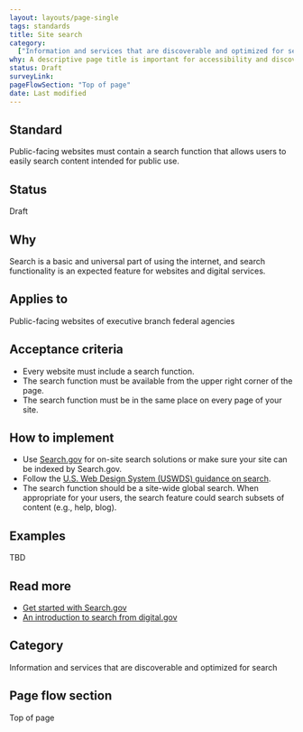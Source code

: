 ```yaml
---
layout: layouts/page-single
tags: standards
title: Site search
category:
  ["Information and services that are discoverable and optimized for search"]
why: A descriptive page title is important for accessibility and discoverability.
status: Draft
surveyLink: 
pageFlowSection: "Top of page"
date: Last modified
---
```


## Standard

Public-facing websites must contain a search function that allows users to easily search content intended for public use. 

## Status

Draft

## Why

Search is a basic and universal part of using the internet, and search functionality is an expected feature for websites and digital services. 

## Applies to

Public-facing websites of executive branch federal agencies

## Acceptance criteria

- Every website must include a search function.
- The search function must be available from the upper right corner of the page.
- The search function must be in the same place on every page of your site.

## How to implement

- Use [Search.gov](http://Search.gov) for on-site search solutions or make sure your site can be indexed by Search.gov.
- Follow the [U.S. Web Design System (USWDS) guidance on search](https://designsystem.digital.gov/components/search/).
- The search function should be a site-wide global search. When appropriate for your users, the search feature could search subsets of content (e.g., help, blog).


## Examples

TBD

## Read more

- [Get started with Search.gov](https://search.gov/get-started/)
- [An introduction to search from digital.gov](https://digital.gov/resources/an-introduction-to-search/)

## Category

Information and services that are discoverable and optimized for search

## Page flow section

Top of page
